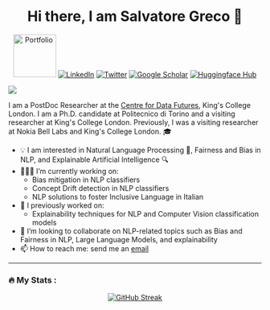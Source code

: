 <!--
### Hi there 👋
-->


<h1 align="center"> Hi there, I am Salvatore Greco 👋 </h1>




<p align="center">
  <a href="https://grecosalvatore.github.io/"><img src="https://img.shields.io/badge/WEBSITE-blue" alt="Portfolio" title="Portfolio" style="width:85px; height:auto;"></a>
  <a href="https://www.linkedin.com/in/salvatore-greco-8a27a5142/"><img alt="LinkedIn" title="LinkedIn"src="https://img.shields.io/badge/linkedin-%230077B5.svg?&style=for-the-badge&logo=linkedin&logoColor=white"></a>
  <a href="https://twitter.com/_salvatoregreco"><img alt="Twitter" title="Twitter" src="https://img.shields.io/badge/Twitter-1DA1F2?style=for-the-badge&logo=twitter&logoColor=white"/></a>
  <a href="https://scholar.google.com/citations?user=d8-6Up8AAAAJ&hl=en"><img alt="Google Scholar" title="Google Scholar" src="https://img.shields.io/badge/scholar-77a9fa.svg?&style=for-the-badge&logo=google-scholar&logoColor=white"></a>
  <a href="https://huggingface.co/grecosalvatore"><img alt="Huggingface Hub" title="Huggingface Hub" src="https://tinyurl.com/hf-shield"></a>
</p>


<a href="https://github.com/404"><img src="https://user-images.githubusercontent.com/73097560/115834477-dbab4500-a447-11eb-908a-139a6edaec5c.gif"></a>

I am a PostDoc Researcher at the [Centre for Data Futures](https://www.kcl.ac.uk/research/centre-for-data-futures), King's College London.
I am a Ph.D. candidate at Politecnico di Torino and a visiting researcher at King's College London. 
Previously, I was a visiting researcher at Nokia Bell Labs and King's College London. 🎓

- 💡 I am interested in Natural Language Processing 📝, Fairness and Bias in NLP, and Explainable Artificial Intelligence 🔍
- 🧑🏽‍💻 I’m currently working on:
  - Bias mitigation in NLP classifiers
  - Concept Drift detection in NLP classifiers
  - NLP solutions to foster Inclusive Language in Italian
- 🔭 I previously worked on:
  -  Explainability techniques for NLP and Computer Vision classification models  
- 👯 I’m looking to collaborate on NLP-related topics such as Bias and Fairness in NLP, Large Language Models, and explainability
- 📫 How to reach me: send me an [email](mailto:salvatore_greco@polito.it)


<!--
**grecosalvatore/grecosalvatore** is a ✨ _special_ ✨ repository because its `README.md` (this file) appears on your GitHub profile.

Here are some ideas to get you started:

- 🔭 I’m currently working on ...
- 🌱 I’m currently learning ...
- 👯 I’m looking to collaborate on ...
- 🤔 I’m looking for help with ...
- 💬 Ask me about ...

- 😄 Pronouns: ...
- ⚡ Fun fact: ...
-->

---

### :fire: My Stats :
<p align="center">
  <a href="https://git.io/streak-stats">
    <img src="http://github-readme-streak-stats.herokuapp.com?user=grecosalvatore&theme=dark&background=000000" alt="GitHub Streak">
  </a>
</p>

<!--
[![GitHub Streak](http://github-readme-streak-stats.herokuapp.com?user=grecosalvatore&theme=dark&background=000000)](https://git.io/streak-stats)
[![Top Langs](https://github-readme-stats.vercel.app/api/top-langs/?username=grecosalvatore&layout=compact&theme=vision-friendly-dark)](https://github.com/anuraghazra/github-readme-stats)
-->

